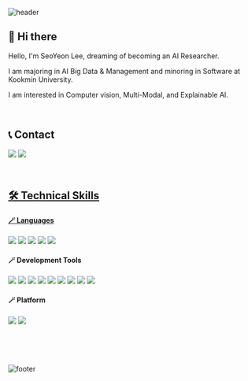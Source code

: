 ![header](https://capsule-render.vercel.app/api?type=Waving&color=0:ff5050,100:be58ff&text=Welcome%20to%20SeoYeon's%20Github!&fontColor=ffffff&fontSize=40&fontAlignY=39&height=200&animation=fadeIn)

## 👋 Hi there
Hello, I'm SeoYeon Lee, dreaming of becoming an AI Researcher.<br/>

I am majoring in AI Big Data & Management and minoring in Software at Kookmin University.<br/>

I am interested in Computer vision, Multi-Modal, and Explainable AI.

<br/>

## 📞 Contact
<a href="lsyeon0223@gmail.com"><img src="https://img.shields.io/badge/lsyeon0223@gmail.com-EA4335?style=flat-square&logo=Gmail&logoColor=ffffff"></a>
<a href="https://www.instagram.com/s_ynxn/"><img src="https://img.shields.io/badge/Instagram-E4405F?style=flat-square&logo=Instagram&logoColor=ffffff">

<br/>

## 🛠️ Technical Skills
#### 🪄 Languages
<img src="https://img.shields.io/badge/Python-3776AB?style=flat-square&logo=Python&logoColor=ffffff"></a>
<img src="https://img.shields.io/badge/Pytorch-EE4C2C?style=flat-square&logo=Pytorch&logoColor=ffffff"></a>
<img src="https://img.shields.io/badge/Java-007396?style=flat-square&logo=Java&logoColor=ffffff"></a>
<img src="https://img.shields.io/badge/R-276DC3?style=flat-square&logo=R&logoColor=ffffff"></a>
<img src="https://img.shields.io/badge/SQL-4479A1?style=flat-square&logo=MySQL&logoColor=ffffff"></a>

#### 🪄 Development Tools
<img src="https://img.shields.io/badge/VSCode-007ACC?style=flat-square&logo=VisualStudioCode&logoColor=ffffff"></a>
<img src="https://img.shields.io/badge/PyCharm-000000?style=flat-square&logo=PyCharm&logoColor=ffffff"></a>
<img src="https://img.shields.io/badge/Anaconda-44A833?style=flat-square&logo=Anaconda&logoColor=ffffff"></a>
<img src="https://img.shields.io/badge/Jupyter-F37626?style=flat-square&logo=Jupyter&logoColor=ffffff"></a>
<img src="https://img.shields.io/badge/Google Colab-F9AB00?style=flat-square&logo=Google Colab&logoColor=ffffff"></a>
<img src="https://img.shields.io/badge/MySQL-4479A1?style=flat-square&logo=MySQL&logoColor=ffffff"></a>
<img src="https://img.shields.io/badge/QGIS-589632?style=flat-square&logo=QGIS&logoColor=ffffff"></a>
<img src="https://img.shields.io/badge/Streamlit-FF4B4B?style=flat-square&logo=Streamlit&logoColor=ffffff"></a>
<img src="https://img.shields.io/badge/Git-F05032?style=flat-square&logo=Git&logoColor=ffffff"></a>

#### 🪄 Platform
<img src="https://img.shields.io/badge/Windows-0078D4?style=flat-square&logo=Windows&logoColor=ffffff"></a>
<img src="https://img.shields.io/badge/Linux-FCC624?style=flat-square&logo=Linux&logoColor=000000"></a>


<br/>
<br/>
<br/>

![footer](https://capsule-render.vercel.app/api?section=footer&type=Waving&&color=0:ff5050,100:be58ff&height=100)
